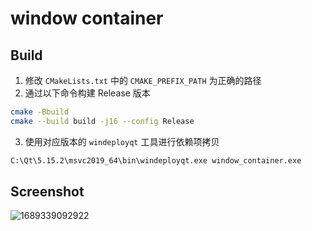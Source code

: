 # window container

## Build

1. 修改 `CMakeLists.txt` 中的 `CMAKE_PREFIX_PATH` 为正确的路径
2. 通过以下命令构建 Release 版本
```bash
cmake -Bbuild
cmake --build build -j16 --config Release
```
3. 使用对应版本的 `windeployqt` 工具进行依赖项拷贝
```bash
C:\Qt\5.15.2\msvc2019_64\bin\windeployqt.exe window_container.exe
```

## Screenshot
![1689339092922](https://github.com/ohto-ai/window_container/assets/46275725/c10b87b8-d0bc-4520-8557-0d5791d69a85)

